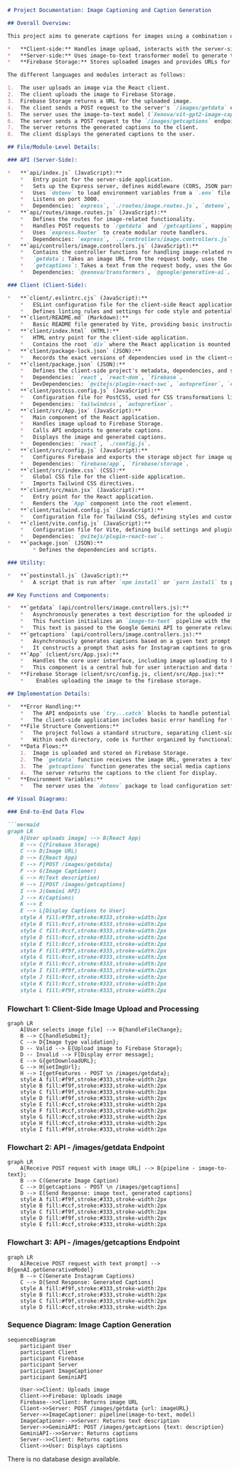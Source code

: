 ```markdown
# Project Documentation: Image Captioning and Caption Generation

## Overall Overview:

This project aims to generate captions for images using a combination of image-to-text models and a large language model. The architecture consists of a client-side React application (built with Vite), a server-side Express API (Node.js), and Firebase Storage for image hosting.

*   **Client-side:** Handles image upload, interacts with the server-side API, and displays the generated image captions.
*   **Server-side:** Uses image-to-text transformer model to generate textual representations of images, and then uses these representations to generate captions via the Google Gemini API.
*   **Firebase Storage:** Stores uploaded images and provides URLs for the server-side to process.

The different languages and modules interact as follows:

1.  The user uploads an image via the React client.
2.  The client uploads the image to Firebase Storage.
3.  Firebase Storage returns a URL for the uploaded image.
4.  The client sends a POST request to the server's `/images/getdata` endpoint with the image URL.
5.  The server uses the image-to-text model (`Xenova/vit-gpt2-image-captioning`) to generate a text description of the image.
6.  The server sends a POST request to the `/images/getcaptions` endpoint using the Google Gemini API with the description to generate Instagram captions.
7.  The server returns the generated captions to the client.
8.  The client displays the generated captions to the user.

## File/Module-Level Details:

### API (Server-Side):

*   **`api/index.js` (JavaScript):**
    *   Entry point for the server-side application.
    *   Sets up the Express server, defines middleware (CORS, JSON parsing), and mounts the image routes.
    *   Uses `dotenv` to load environment variables from a `.env` file.
    *   Listens on port 3000.
    *   Dependencies: `express`, `./routes/image.routes.js`, `dotenv`, `cors`.
*   **`api/routes/image.routes.js` (JavaScript):**
    *   Defines the routes for image-related functionality.
    *   Handles POST requests to `/getdata` and `/getcaptions`, mapping them to the corresponding controller functions.
    *   Uses `express.Router` to create modular route handlers.
    *   Dependencies: `express`, `../controllers/image.controllers.js`.
*   **`api/controllers/image.controllers.js` (JavaScript):**
    *   Contains the controller functions for handling image-related requests.
    *   `getdata`: Takes an image URL from the request body, uses the `Xenova/vit-gpt2-image-captioning` model to generate a text description of the image, and returns the output as a JSON response.
    *   `getcaptions`: Takes a text from the request body, uses the Google Gemini API to generate captions based on the text, and returns the captions as a JSON response.
    *   Dependencies: `@xenova/transformers`, `@google/generative-ai`.

### Client (Client-Side):

*   **`client/.eslintrc.cjs` (JavaScript):**
    *   ESLint configuration file for the client-side React application.
    *   Defines linting rules and settings for code style and potential errors.
*   **`client/README.md` (Markdown):**
    *   Basic README file generated by Vite, providing basic instructions for React + Vite project.
*   **`client/index.html` (HTML):**
    *   HTML entry point for the client-side application.
    *   Contains the root `div` where the React application is mounted.
*   **`client/package-lock.json` (JSON):**
    *   Records the exact versions of dependencies used in the client-side project.
*   **`client/package.json` (JSON):**
    *   Defines the client-side project's metadata, dependencies, and scripts.
    *   Dependencies: `react`, `react-dom`, `firebase`.
    *   DevDependencies: `@vitejs/plugin-react-swc`, `autoprefixer`, `eslint`, `eslint-plugin-react`, `eslint-plugin-react-hooks`, `eslint-plugin-react-refresh`, `postcss`, `tailwindcss`, `vite`, `@types/react`, `@types/react-dom`.
*   **`client/postcss.config.js` (JavaScript):**
    *   Configuration file for PostCSS, used for CSS transformations like autoprefixer and Tailwind CSS.
    *   Dependencies: `tailwindcss`, `autoprefixer`.
*   **`client/src/App.jsx` (JavaScript):**
    *   Main component of the React application.
    *   Handles image upload to Firebase Storage.
    *   Calls API endpoints to generate captions.
    *   Displays the image and generated captions.
    *   Dependencies: `react`, `./config.js`.
*   **`client/src/config.js` (JavaScript):**
    *   Configures Firebase and exports the storage object for image uploads.
    *   Dependencies: `firebase/app`, `firebase/storage`.
*   **`client/src/index.css` (CSS):**
    *   Global CSS file for the client-side application.
    *   Imports Tailwind CSS directives.
*   **`client/src/main.jsx` (JavaScript):**
    *   Entry point for the React application.
    *   Renders the `App` component into the root element.
*   **`client/tailwind.config.js` (JavaScript):**
    *   Configuration file for Tailwind CSS, defining styles and customization options.
*   **`client/vite.config.js` (JavaScript):**
    *   Configuration file for Vite, defining build settings and plugins.
    *   Dependencies: `@vitejs/plugin-react-swc`.
*   **`package.json` (JSON):**
        * Defines the dependencies and scripts.

### Utility:

*   **`postinstall.js` (JavaScript):**
    *   A script that is run after `npm install` or `yarn install` to pre-download the `image-to-text` model.

## Key Functions and Components:

*   **`getdata` (api/controllers/image.controllers.js):**
    *   Asynchronously generates a text description for the uploaded image using the Hugging Face Transformers library.
    *   This function initializes an `image-to-text` pipeline with the `"Xenova/vit-gpt2-image-captioning"` model.
    *   This text is passed to the Google Gemini API to generate relevant Instagram captions, facilitating user engagement and growth on their posts.
*   **`getcaptions` (api/controllers/image.controllers.js):**
    *   Asynchronously generates captions based on a given text prompt using the Google Gemini API.
    *   It constructs a prompt that asks for Instagram captions to grow engagement, tailored to the specific content described in the text.
*   **`App` (client/src/App.jsx):**
    *   Handles the core user interface, including image uploading to Firebase and fetching captions from the server.
    *   This component is a central hub for user interaction and data flow.
*   **Firebase Storage (client/src/config.js, client/src/App.jsx):**
    *    Enables uploading the image to the firebase storage.

## Implementation Details:

*   **Error Handling:**
    *   The API endpoints use `try...catch` blocks to handle potential errors during image processing and API calls. Errors are logged to the console, and appropriate error responses are sent to the client.
    *   The client-side application includes basic error handling for file uploads.
*   **File Structure Conventions:**
    *   The project follows a standard structure, separating client-side and server-side code into distinct directories (`client` and `api`).
    *   Within each directory, code is further organized by functionality (e.g., routes, controllers, components).
*   **Data Flows:**
    1.  Image is uploaded and stored on Firebase Storage.
    2.  The `getdata` function receives the image URL, generates a text description, and passes that to `getcaptions`.
    3.  The `getcaptions` function generates the social media captions.
    4.  The server returns the captions to the client for display.
*   **Environment Variables:**
    *   The server uses the `dotenv` package to load configuration settings, such as API keys, from environment variables.  The client accesses firebase api key from .env file.

## Visual Diagrams:

### End-to-End Data Flow

```mermaid
graph LR
    A[User uploads image] --> B(React App)
    B --> C{Firebase Storage}
    C --> D(Image URL)
    D --> E{React App}
    E --> F[POST /images/getdata]
    F --> G(Image Captioner)
    G --> H(Text description)
    H --> I[POST /images/getcaptions]
    I --> J(Gemini API)
    J --> K(Captions)
    K --> E
    E --> L[Display Captions to User]
    style A fill:#f9f,stroke:#333,stroke-width:2px
    style B fill:#ccf,stroke:#333,stroke-width:2px
    style C fill:#ccf,stroke:#333,stroke-width:2px
    style D fill:#ccf,stroke:#333,stroke-width:2px
    style E fill:#ccf,stroke:#333,stroke-width:2px
    style F fill:#f9f,stroke:#333,stroke-width:2px
    style G fill:#ccf,stroke:#333,stroke-width:2px
    style H fill:#ccf,stroke:#333,stroke-width:2px
    style I fill:#f9f,stroke:#333,stroke-width:2px
    style J fill:#ccf,stroke:#333,stroke-width:2px
    style K fill:#ccf,stroke:#333,stroke-width:2px
    style L fill:#f9f,stroke:#333,stroke-width:2px
```

### Flowchart 1: Client-Side Image Upload and Processing

```mermaid
graph LR
    A[User selects image file] --> B{handleFileChange};
    B --> C{handleSubmit};
    C --> D{Image type validation};
    D -- Valid --> E{Upload image to Firebase Storage};
    D -- Invalid --> F[Display error message];
    E --> G{getDownloadURL};
    G --> H{setImgUrl};
    H --> I{getFeatures - POST \n /images/getdata};
    style A fill:#f9f,stroke:#333,stroke-width:2px
    style B fill:#f9f,stroke:#333,stroke-width:2px
    style C fill:#f9f,stroke:#333,stroke-width:2px
    style D fill:#f9f,stroke:#333,stroke-width:2px
    style E fill:#ccf,stroke:#333,stroke-width:2px
    style F fill:#ccf,stroke:#333,stroke-width:2px
    style G fill:#ccf,stroke:#333,stroke-width:2px
    style H fill:#ccf,stroke:#333,stroke-width:2px
    style I fill:#f9f,stroke:#333,stroke-width:2px
```

### Flowchart 2: API - /images/getdata Endpoint

```mermaid
graph LR
    A[Receive POST request with image URL] --> B{pipeline - image-to-text};
    B --> C(Generate Image Caption)
    C --> D[getcaptions - POST \n /images/getcaptions]
    D --> E[Send Response: image text, generated captions]
    style A fill:#f9f,stroke:#333,stroke-width:2px
    style B fill:#ccf,stroke:#333,stroke-width:2px
    style C fill:#f9f,stroke:#333,stroke-width:2px
    style D fill:#f9f,stroke:#333,stroke-width:2px
    style E fill:#ccf,stroke:#333,stroke-width:2px
```

### Flowchart 3: API - /images/getcaptions Endpoint

```mermaid
graph LR
    A[Receive POST request with text prompt] --> B{genAI.getGenerativeModel}
    B --> C(Generate Instagram Captions)
    C --> D[Send Response: Generated Captions]
    style A fill:#f9f,stroke:#333,stroke-width:2px
    style B fill:#ccf,stroke:#333,stroke-width:2px
    style C fill:#f9f,stroke:#333,stroke-width:2px
    style D fill:#ccf,stroke:#333,stroke-width:2px
```

### Sequence Diagram: Image Caption Generation

```mermaid
sequenceDiagram
    participant User
    participant Client
    participant Firebase
    participant Server
    participant ImageCaptioner
    participant GeminiAPI

    User->>Client: Uploads image
    Client->>Firebase: Uploads image
    Firebase-->>Client: Returns image URL
    Client->>Server: POST /images/getdata {url: imageURL}
    Server->>ImageCaptioner: pipeline(image-to-text, model)
    ImageCaptioner-->>Server: Returns text description
    Server->>GeminiAPI: POST /images/getcaptions {text: description}
    GeminiAPI-->>Server: Returns captions
    Server-->>Client: Returns captions
    Client->>User: Displays captions
```

There is no database design available.
```
